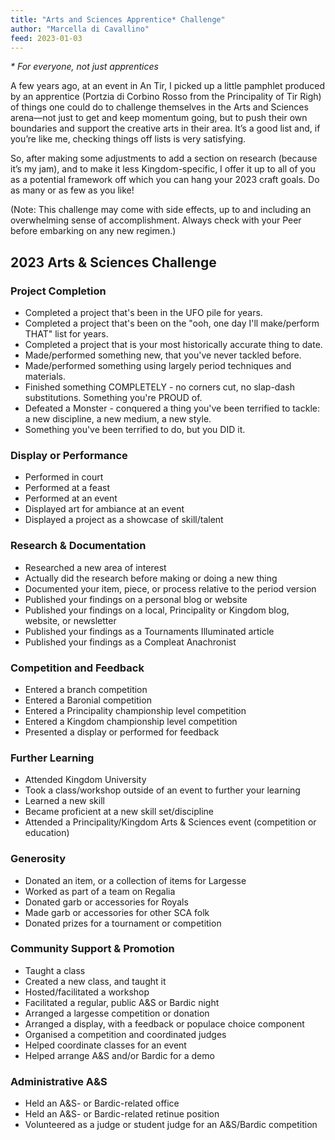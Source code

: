 ```yaml
---
title: "Arts and Sciences Apprentice* Challenge"
author: "Marcella di Cavallino"
feed: 2023-01-03
---
```


_* For everyone, not just apprentices_

A few years ago, at an event in An Tir, I picked up a little pamphlet produced by an apprentice (Portzia di Corbino Rosso from the Principality of Tir Righ) of things one could do to challenge themselves in the Arts and Sciences arena—not just to get and keep momentum going, but to push their own boundaries and support the creative arts in their area. It’s a good list and, if you’re like me, checking things off lists is very satisfying.
 
So, after making some adjustments to add a section on research (because it’s my jam), and to make it less Kingdom-specific, I offer it up to all of you as a potential framework off which you can hang your 2023 craft goals. Do as many or as few as you like!
 
(Note: This challenge may come with side effects, up to and including an overwhelming sense of accomplishment. Always check with your Peer before embarking on any new regimen.)

## 2023 Arts & Sciences Challenge

### Project Completion

- Completed a project that's been in the UFO pile for years.
- Completed a project that's been on the "ooh, one day I'll make/perform THAT" list for years.
- Completed a project that is your most historically accurate thing to date.
- Made/performed something new, that you've never tackled before.
- Made/performed something using largely period techniques and materials.
- Finished something COMPLETELY - no corners cut, no slap-dash substitutions. Something you're PROUD of.
- Defeated a Monster - conquered a thing you've been terrified to tackle: a new discipline, a new medium, a new style.
- Something you've been terrified to do, but you DID it.
 
### Display or Performance

- Performed in court
- Performed at a feast
- Performed at an event
- Displayed art for ambiance at an event
- Displayed a project as a showcase of skill/talent

### Research & Documentation

- Researched a new area of interest
- Actually did the research before making or doing a new thing
- Documented your item, piece, or process relative to the period version
- Published your findings on a personal blog or website
- Published your findings on a local, Principality or Kingdom blog, website, or newsletter
- Published your findings as a Tournaments Illuminated article
- Published your findings as a Compleat Anachronist
 
### Competition and Feedback

- Entered a branch competition
- Entered a Baronial competition
- Entered a Principality championship level competition
- Entered a Kingdom championship level competition
- Presented a display or performed for feedback
 
### Further Learning

- Attended Kingdom University
- Took a class/workshop outside of an event to further your learning
- Learned a new skill
- Became proficient at a new skill set/discipline
- Attended a Principality/Kingdom Arts & Sciences event (competition or education)
 
### Generosity

- Donated an item, or a collection of items for Largesse
- Worked as part of a team on Regalia
- Donated garb or accessories for Royals
- Made garb or accessories for other SCA folk
- Donated prizes for a tournament or competition
 
### Community Support & Promotion

- Taught a class
- Created a new class, and taught it
- Hosted/facilitated a workshop
- Facilitated a regular, public A&S or Bardic night
- Arranged a largesse competition or donation
- Arranged a display, with a feedback or populace choice component
- Organised a competition and coordinated judges
- Helped coordinate classes for an event
- Helped arrange A&S and/or Bardic for a demo
 
### Administrative A&S

- Held an A&S- or Bardic-related office
- Held an A&S- or Bardic-related retinue position
- Volunteered as a judge or student judge for an A&S/Bardic competition
